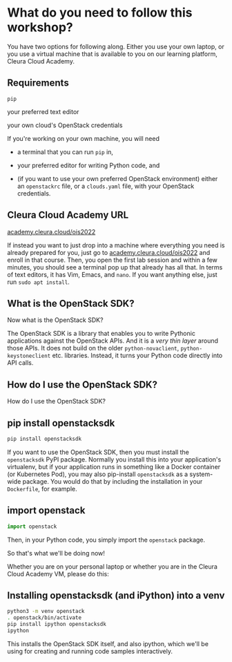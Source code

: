 # What do you need to follow this workshop?

<!-- Note -->
You have two options for following along. Either you use your own
laptop, or you use a virtual machine that is available to you on our
learning platform, Cleura Cloud Academy.


## Requirements <!-- .element class="hidden" -->
`pip` <!-- element class="fragment" -->

your preferred text editor <!-- element class="fragment" -->

your own cloud's OpenStack credentials <!-- element class="fragment" -->

<!-- Note -->
If you're working on your own machine, you will need

* a terminal that you can run `pip` in,

* your preferred editor for writing Python code, and

* (if you want to use your own preferred OpenStack environment) either
  an `openstackrc` file, or a `clouds.yaml` file, with your OpenStack
  credentials.


## Cleura Cloud Academy URL <!-- .element class="hidden" -->
[academy.cleura.cloud/ois2022](https://academy.cleura.cloud/ois2022)

<!-- Note -->
If instead you want to just drop into a machine where everything you
need is already prepared for you, just go to
[academy.cleura.cloud/ois2022](https://academy.cleura.cloud/ois2022)
and enroll in that course. Then, you open the first lab session and
within a few minutes, you should see a terminal pop up that already
has all that. In terms of text editors, it has Vim, Emacs, and
`nano`. If you want anything else, just run `sudo apt install`.


## What is the OpenStack SDK? <!-- .element class="hidden" -->
Now what is the OpenStack SDK?

<!-- Note -->
The OpenStack SDK is a library that enables you to write Pythonic
applications against the OpenStack APIs. And it is a *very thin layer*
around those APIs. It does not build on the older `python-novaclient`,
`python-keystoneclient` etc. libraries. Instead, it turns your Python
code directly into API calls.


## How do I use the OpenStack SDK? <!-- .element class="hidden" -->
How do I use the OpenStack SDK?


## pip install openstacksdk <!-- .element class="hidden" -->
```bash
pip install openstacksdk
```

<!-- Note -->
If you want to use the OpenStack SDK, then you must install the
`openstacksdk` PyPI package. Normally you install this into your
application's virtualenv, but if your application runs in something
like a Docker container (or Kubernetes Pod), you may also pip-install
`openstacksdk` as a system-wide package. You would do that by
including the installation in your `Dockerfile`, for example.


## import openstack <!-- .element class="hidden" -->
```python
import openstack
```

<!-- Note -->
Then, in your Python code, you simply import the `openstack` package.

So that's what we'll be doing now!

Whether you are on your personal laptop or whether you are in the
Cleura Cloud Academy VM, please do this:


## Installing openstacksdk (and iPython) into a venv <!-- .element class="hidden" -->
```bash
python3 -m venv openstack
. openstack/bin/activate
pip install ipython openstacksdk
ipython
```

<!-- Note -->
This installs the OpenStack SDK itself, and also ipython, which we'll
be using for creating and running code samples interactively.
